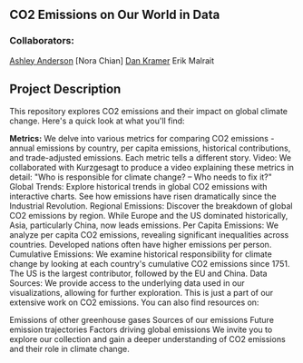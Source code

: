 ## CO2 Emissions on Our World in Data
### Collaborators:

[Ashley Anderson](https://github.com/AshleyKAnderson)
[Nora Chian]
[Dan Kramer](https://github.com/d6kramer)
Erik Malrait

## Project Description
This repository explores CO2 emissions and their impact on global climate change. Here's a quick look at what you'll find:

**Metrics:** We delve into various metrics for comparing CO2 emissions - annual emissions by country, per capita emissions, historical contributions, and trade-adjusted emissions. Each metric tells a different story.
Video: We collaborated with Kurzgesagt to produce a video explaining these metrics in detail: "Who is responsible for climate change? – Who needs to fix it?"
Global Trends: Explore historical trends in global CO2 emissions with interactive charts. See how emissions have risen dramatically since the Industrial Revolution.
Regional Emissions: Discover the breakdown of global CO2 emissions by region. While Europe and the US dominated historically, Asia, particularly China, now leads emissions.
Per Capita Emissions: We analyze per capita CO2 emissions, revealing significant inequalities across countries. Developed nations often have higher emissions per person.
Cumulative Emissions: We examine historical responsibility for climate change by looking at each country's cumulative CO2 emissions since 1751. The US is the largest contributor, followed by the EU and China.
Data Sources: We provide access to the underlying data used in our visualizations, allowing for further exploration.
This is just a part of our extensive work on CO2 emissions. You can also find resources on:

Emissions of other greenhouse gases
Sources of our emissions
Future emission trajectories
Factors driving global emissions
We invite you to explore our collection and gain a deeper understanding of CO2 emissions and their role in climate change.
